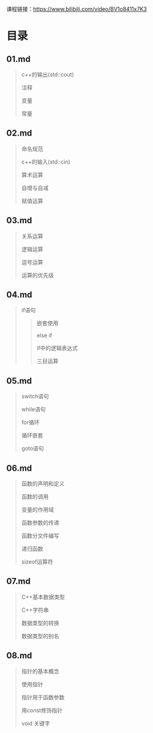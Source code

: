 课程链接：https://www.bilibili.com/video/BV1o8411x7K3

# 目录

## 01.md
> c++的输出(std::cout)
>
> 注释
>
> 变量
> 
> 常量

## 02.md
> 命名规范
> 
> c++的输入(std::cin)
> 
> 算术运算
> 
> 自增与自减
> 
> 赋值运算

## 03.md
> 关系运算
>
> 逻辑运算
>
> 逗号运算
> 
> 运算的优先级

## 04.md
> if语句
>
> > 嵌套使用
> >
> > else if
> >
> > if中的逻辑表达式
> >
> > 三目运算

## 05.md

> switch语句
>
> while语句
>
> for循环
>
> 循环嵌套
>
> goto语句

## 06.md

> 函数的声明和定义
>
> 函数的调用
>
> 变量的作用域
>
> 函数参数的传递
>
> 函数分文件编写
>
> 递归函数
>
> sizeof运算符

## 07.md

> C++基本数据类型
>
> C++字符串
>
> 数据类型的转换
>
> 数据类型的别名

## 08.md

> 指针的基本概念
>
> 使用指针
>
> 指针用于函数参数
>
> 用const修饰指针
>
> void 关键字